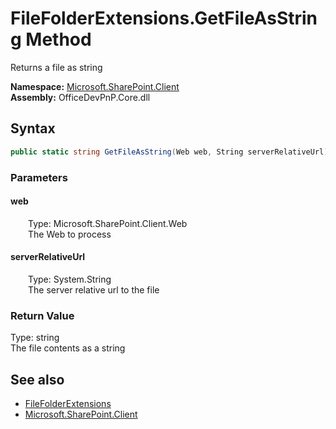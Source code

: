 # FileFolderExtensions.GetFileAsString Method  
 Returns a file as string   

**Namespace:** [Microsoft.SharePoint.Client](Microsoft.SharePoint.Client.md)  
**Assembly:** OfficeDevPnP.Core.dll  
## Syntax
```C#
public static string GetFileAsString(Web web, String serverRelativeUrl)
```
### Parameters
#### web  
&emsp;&emsp;Type: Microsoft.SharePoint.Client.Web  
&emsp;&emsp;The Web to process  

  

#### serverRelativeUrl  
&emsp;&emsp;Type: System.String  
&emsp;&emsp;The server relative url to the file  

  

### Return Value
Type: string  
The file contents as a string  


## See also
- [FileFolderExtensions](Microsoft.SharePoint.Client.FileFolderExtensions.md) 
- [Microsoft.SharePoint.Client](Microsoft.SharePoint.Client.md) 
